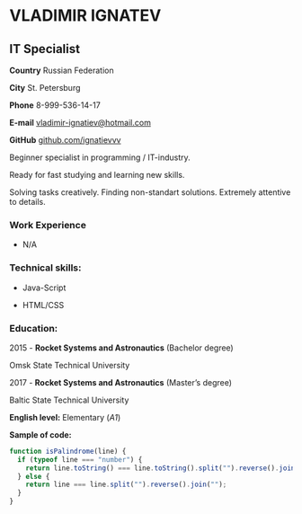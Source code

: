 # **VLADIMIR IGNATEV**

## IT Specialist

**Country** Russian Federation

**City** St. Petersburg

**Phone** 8-999-536-14-17

**E-mail** vladimir-ignatiev@hotmail.com

**GitHub** [github.com/ignatievvv](https://github.com/ignatievvv)

Beginner specialist in programming / IT-industry.

Ready for fast studying and learning new skills.

Solving tasks creatively. Finding non-standart solutions.
Extremely attentive to details.

### **Work Experience**

- N/A

### **Technical skills:**

- Java-Script

* HTML/CSS

### **Education:**

2015 - **Rocket Systems and Astronautics** (Bachelor degree)

Omsk State Technical University

2017 - **Rocket Systems and Astronautics** (Master’s degree)

Baltic State Technical University

**English level:** Elementary (_A1_)

**Sample of code:**

```javascript
function isPalindrome(line) {
  if (typeof line === "number") {
    return line.toString() === line.toString().split("").reverse().join("");
  } else {
    return line === line.split("").reverse().join("");
  }
}
```
